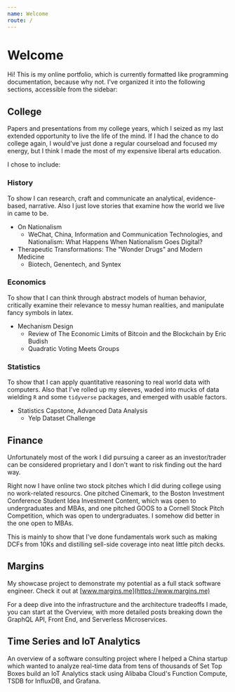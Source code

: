 ```yaml
---
name: Welcome
route: /
---
```


# Welcome

Hi! This is my online portfolio, which is currently formatted like programming documentation, because why not. I've organized it into the following sections, accessible from the sidebar:

## College
Papers and presentations from my college years, which I seized as my last extended opportunity to live the life of the mind. If I had the chance to do college again, I would've just done a regular courseload and focused my energy, but I think I made the most of my expensive liberal arts education.

I chose to include:
### History
To show I can research, craft and communicate an analytical, evidence-based, narrative. Also I just love stories that examine how the world we live in came to be. 

- On Nationalism
  - WeChat, China, Information and Communication Technologies, and Nationalism: What Happens When Nationalism Goes Digital?
- Therapeutic Transformations: The "Wonder Drugs" and Modern Medicine
  - Biotech, Genentech, and Syntex

### Economics
To show that I can think through abstract models of human behavior, critically examine their relevance to messy human realities, and manipulate fancy symbols in latex.

- Mechanism Design
  - Review of The Economic Limits of Bitcoin and the Blockchain by Eric Budish
  - Quadratic Voting Meets Groups

### Statistics
To show that I can apply quantitative reasoning to real world data with computers. Also that I've rolled up my sleeves, waded into mucks of data wielding `R` and some `tidyverse` packages, and emerged with usable factors. 

- Statistics Capstone, Advanced Data Analysis
  - Yelp Dataset Challenge

## Finance
Unfortunately most of the work I did pursuing a career as an investor/trader can be considered proprietary and I don't want to risk finding out the hard way.

Right now I have online two stock pitches which I did during college using no work-related resourcs. One pitched Cinemark, to the Boston Investment Conference Student Idea Investment Content, which was open to undergraduates and MBAs, and one pitched GOOS to a Cornell Stock Pitch Competition, which was open to undergraduates. I somehow did better in the one open to MBAs.

This is mainly to show that I've done fundamentals work such as making DCFs from 10Ks and distilling sell-side coverage into neat little pitch decks.

## Margins

My showcase project to demonstrate my potential as a full stack software engineer. Check it out at [www.margins.me](https://www.margins.me)

For a deep dive into the infrastructure and the architecture tradeoffs I made, you can start at the Overview, with more detailed posts breaking down the GraphQL API, Front End, and Serverless Microservices.

## Time Series and IoT Analytics

An overview of a software consulting project where I helped a China startup which wanted to analyze real-time data from tens of thousands of Set Top Boxes build an IoT Analytics stack using Alibaba Cloud's Function Compute, TSDB for InfluxDB, and Grafana.
